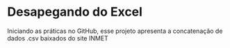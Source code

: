 # Desapegando do Excel
Iniciando as práticas no GitHub, esse projeto apresenta a concatenação de dados .csv baixados do site INMET
